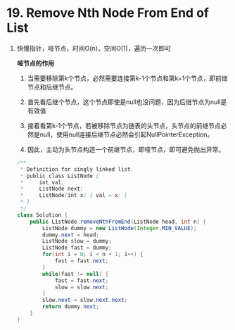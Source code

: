 #  19. Remove Nth Node From End of List 

1. 快慢指针，哑节点，时间O(n)，空间O(1)，遍历一次即可

   **哑节点的作用**

   1. 当需要移除第k个节点，必然需要连接第k-1个节点和第k+1个节点，即前继节点和后继节点。

   2. 首先看后继个节点，这个节点即使是null也没问题，因为后继节点为null是有效值
   3. 接着看第k-1个节点，若被移除节点为链表的头节点，头节点的前继节点必然是null，使用null连接后继节点必然会引起NullPointerException。
   4. 因此，主动为头节点构造一个前继节点，即哑节点，即可避免抛出异常。

   ```java
   /**
    * Definition for singly-linked list.
    * public class ListNode {
    *     int val;
    *     ListNode next;
    *     ListNode(int x) { val = x; }
    * }
    */
   class Solution {
       public ListNode removeNthFromEnd(ListNode head, int n) {
           ListNode dummy = new ListNode(Integer.MIN_VALUE);
           dummy.next = head;
           ListNode slow = dummy;
           ListNode fast = dummy;
           for(int i = 0; i < n + 1; i++) {
               fast = fast.next;
           }
           while(fast != null) {
               fast = fast.next;
               slow = slow.next;
           }
           slow.next = slow.next.next;
           return dummy.next;
       }
   }
   ```

   